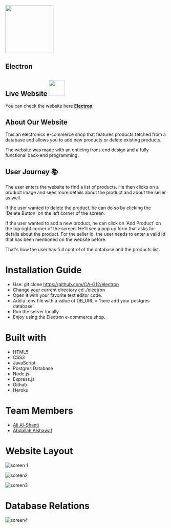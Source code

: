 
<br />
<div >
    <img src ="https://upload.wikimedia.org/wikipedia/commons/thumb/9/91/Electron_Software_Framework_Logo.svg/1200px-Electron_Software_Framework_Logo.svg.png" style ="height: 150px; width: px;">

<div >
    <h2> Electron
    </h2>
</div>

</div>


## **Live Website** <img src="https://i.ibb.co/ZX73QJP/live.png" style="height: 50px; width: 50px;">
 <span id="live"></span>
You can check the website here [**Electron**](https://electron-gsg.herokuapp.com/).


## **About Our Website** <span id="about"></span>

This an electronics e-commerce shop that features products fetched from a database and allows you to add new products or delete existing products. 

The website was made with an enticing front-end design and a fully functional back-end programming. 

## **User Journey** :books: <span id="stories"></span>

The user enters the website to find a list of products. He then clicks on a product image and sees more details about the product and about the seller as well. 

If the user wanted to delete the product, he can do so by clicking the 'Delete Button' on the left corner of the screen. 

If the user wanted to add a new product, he can click on 'Add Product' on the top right corner of the screen. He'll see a pop up form that asks for details about the product. For the seller id, the user needs to enter a valid id that has been mentioned on the website before. 

That's how the user has full control of the database and the products list. 

# Installation Guide
- Use: git clone https://github.com/CA-G12/electron
- Change your current directory cd ./electron
- Open it with your favorite text editor code.
- Add a .env file with a value of DB_URL = 'here add your postgres database'.
- Run the server locally.
- Enjoy using the Electron e-commerce shop.


# **Built with** 

- HTML5
- CSS3
- JavaScript
- Postgres Database
- Node.js
- Express.js
- Github
- Heroku

# Team Members
- [Ali Al-Shanti](https://github.com/alishanti98) 
- [Abdallah Alshawaf](https://github.com/abdallah-alshawaf)

# Website Layout

![screen 1](https://i.ibb.co/7rJWMpN/electronimg.png)

![screen2](https://i.ibb.co/TL7w5QN/electronimg2.png)

![screen3](https://i.ibb.co/BG24TT7/electronimg3.png)

# Database Relations

![screen4](https://i.ibb.co/wKsgbV4/database.png)
